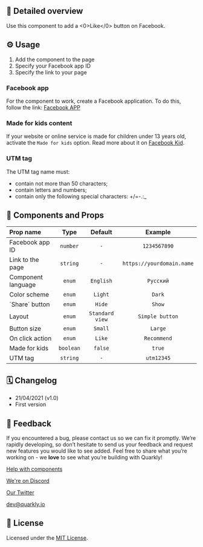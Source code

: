 ## 📖 Detailed overview

Use this component to add a <0>Like</0> button on Facebook.

## ⚙️ Usage

1.  Add the component to the page
2.  Specify your Facebook app ID
3.  Specify the link to your page

### Facebook app

For the component to work, create a Facebook application. To do this, follow the link: [Facebook APP](https://developers.facebook.com/apps)

### Made for kids content

If your website or online service is made for children under 13 years old, activate the `Made for kids` option. Read more about it on [Facebook Kid](https://developers.facebook.com/docs/plugins/restrictions).

### UTM tag

The UTM tag name must:

-   contain not more than 50 characters;
-   contain letters and numbers;
-   contain only the following special characters: +/=-.:\_

## 🧩 Components and Props

| Prop name          |   Type    |     Default     |          Example          |
| :----------------- | :-------: | :-------------: | :-----------------------: |
| Facebook app ID    | `number`  |       `-`       |       `1234567890`        |
| Link to the page   | `string`  |       `-`       | `https://yourdomain.name` |
| Component language |  `enum`   |    `English`    |         `Русский`         |
| Color scheme       |  `enum`   |     `Light`     |          `Dark`           |
| ´Share´ button     |  `enum`   |     `Hide`      |          `Show`           |
| Layout             |  `enum`   | `Standard view` |      `Simple button`      |
| Button size        |  `enum`   |     `Small`     |          `Large`          |
| On click action    |  `enum`   |     `Like`      |        `Recommend`        |
| Made for kids      | `boolean` |     `false`     |          `true`           |
| UTM tag            | `string`  |       `-`       |        `utm12345`         |

## 🗓 Changelog

-   21/04/2021 (v1.0)
-   First version

## 📮 Feedback

If you encountered a bug, please contact us so we can fix it promptly. We’re rapidly developing, so don’t hesitate to send us your feedback and request new features you would like to see added. Feel free to share what you’re working on - we **love** to see what you’re building with Quarkly!

[Help with components](https://community.quarkly.io/c/requests/11)

[We're on Discord](https://discord.gg/SuF9vCMJGW)

[Our Twitter](https://twitter.com/quarklyapp)

[dev@quarkly.io](mailto:dev@quarkly.io)

## 📝 License

Licensed under the [MIT License](./LICENSE).
